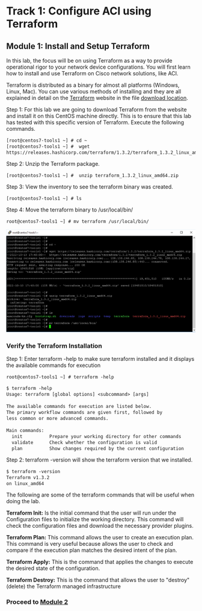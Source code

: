 
# Track 1: Configure ACI using Terraform

## Module 1: Install and Setup Terraform

In this lab, the focus will be on using Terraform as a way to provide operational rigor to your network device configurations. You will first learn how to install and use Terraform on Cisco network solutions, like ACI.

Terraform is distributed as a binary for almost all platforms (Windows, Linux, Mac). You can use various methods of installing and they are all explained in detail on the [Terraform](https://www.terraform.io/) website in the file [download location](https://www.terraform.io/downloads.html).

Step 1: For this lab we are going to download Terraform from the website and install it on this CentOS machine directly. This is to ensure that this lab has tested with this specific version of Terraform. Execute the following commands.

```
[root@centos7-tools1 ~] # cd ~
[root@centos7-tools1 ~] #  wget https://releases.hashicorp.com/terraform/1.3.2/terraform_1.3.2_linux_amd64.zip
```

Step 2: Unzip the Terraform package.

```
[root@centos7-tools1 ~] #  unzip terraform_1.3.2_linux_amd64.zip
```

Step 3: View the inventory to see the terraform binary was created. 

```
[root@centos7-tools1 ~] # ls
```

Step 4: Move the terraform binary to /usr/local/bin/


```
root@centos7-tools1 ~] # mv terraform /usr/local/bin/
```

![](imgs/imgs_1/terraform_install.png)

### Verify the Terraform Installation

Step 1: Enter terraform -help to make sure terraform installed and it displays the available commands for execution


```
root@centos7-tools1 ~] # terraform -help 
```

```
$ terraform -help
Usage: terraform [global options] <subcommand> [args]

The available commands for execution are listed below.
The primary workflow commands are given first, followed by
less common or more advanced commands.

Main commands:
  init          Prepare your working directory for other commands
  validate      Check whether the configuration is valid
  plan          Show changes required by the current configuration
```

Step 2: terraform -version will show the terraform version that we installed.

```
$ terraform -version
Terraform v1.3.2
on linux_amd64
```

The following are some of the terraform commands that will be useful when doing the lab.

**Terraform Init:** Is the initial command that the user will run under the Configuration files to initialize the working directory. This command will check the configuration files and download the necessary provider plugins.

**Terraform Plan:** This command allows the user to create an execution plan. This command is very useful because allows the user to check and compare if the execution plan matches the desired intent of the plan.

**Terraform Apply:** This is the command that applies the changes to execute the desired state of the configuration.

**Terraform Destroy:** This is the command that allows the user to "destroy" (delete) the Terraform managed infrastructure

### **Proceed to [Module 2](https://github.com/krishna426426/ACI_Infrastructure_as_Code/blob/main/module2.md)**
